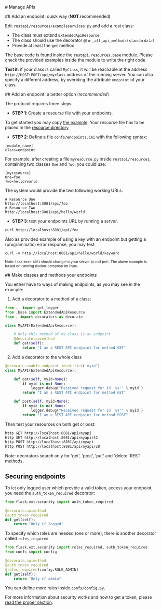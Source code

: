 
# Manage APIs

## Add an endpoint: quick way (**NOT** recommended)

Edit `restapi/resources/exampleservices.py` and add a rest class:

* The class must extend `ExtendedApiResource`
* The class should use the decorator `@for_all_api_methods(standardata)`
* Provide at least the `get` method

The base code is found inside the `restapi.resources.base` module. Please check the provided examples inside the module to write the right code.

**Test it**: if your class is called `MyClass`, it will be reachable at the address `http://HOST:PORT/api/myclass` address of the running server.
You can also specify a different address, by overiding the attribute `endpoint` of your class.

## Add an endpoint: a better option (*recommended*)

The protocol requires three steps.

* **STEP 1**: Create a resourse file with your endpoints.

To get started you may copy
[the example](https://github.com/pdonorio/rest-mock/blob/master/restapi/resources/exampleservices.py). Your resourse file has to be placed in the [resource directory](https://github.com/pdonorio/rest-mock/tree/master/restapi/resources)

* **STEP 2**: Define a file `confs/endpoints.ini` with the following syntax:

```
[module_name]
class=endpoint
```

For example, after creating a file `myresource.py` inside `restapi/resources`,
containing two classes `One` and `Two`, you could use:

```
[myresource]
One=foo
Two=hello/world
```

The system would provide the two following working URLs:

```
# Resource One
http://localhost:8081/api/foo
# Resource Two
http://localhost:8081/api/hello/world
```

* **STEP 3**: test your endpoints URL by running a server.

```bash
curl http://localhost:8081/api/foo
```

Also as provided example of using a key with an endpoint
but getting a (programmatic) error response, you may test:
```
curl -v http://localhost:8081/api/hello/world/keyword
```

<small> Note: `localhost:8081` should change to your server ip and port.
The above example is based on running docker compose on linux.</small>

## Make classes and methods your endpoints

You either have to ways of making endpoints, as you may see in the example:

1) Add a decorator to a method of a class:

```python
from .. import get_logger
from .base import ExtendedApiResource
from . import decorators as decorate

class MyAPI(ExtendedApiResource):

    # Only this method of my class is an endpoint
    @decorate.apimethod
    def get(self):
        return "I am a REST API endpoint for method GET"
```

2) Add a decorator to the whole class

```python
@decorate.enable_endpoint_identifier('myid')
class MyAPI(ExtendedApiResource):

    def get(self, myid=None):
        if myid is not None:
            logger.debug("Received request for id '%s'" % myid )
        return "I am a REST API endpoint for method GET"

    def post(self, myid=None):
        if myid is not None:
            logger.debug("Received request for id '%s'" % myid )
        return "I am a REST API endpoint for method POST"
```

Then test your resources on both get or post:

```bash
http GET http://localhost:8081/api/myapi
http GET http://localhost:8081/api/myapi/42
http POST http://localhost:8081/api/myapi
http POST http://localhost:8081/api/myapi/28
```

Note: decorators search only for 'get', 'post', 'put' and 'delete' REST methods.

## Securing endpoints

To let only logged user which provide a valid token, access your endpoint,
you need the `auth_token_required` decorator:

```python
from flask.ext.security import auth_token_required

@decorate.apimethod
@auth_token_required
def get(self):
    return "Only if logged"
```

To specify which roles are needed (one or more), there is another decorator called
`roles_required`:

```python
from flask.ext.security import roles_required, auth_token_required
from confs import config

@decorate.apimethod
@auth_token_required
@roles_required(config.ROLE_ADMIN)
def get(self):
    return "Only if admin"
```

You can define more roles inside `confs/config.py`.

For more information about security works and how to get a token,
please [read the proper section](security.md).
